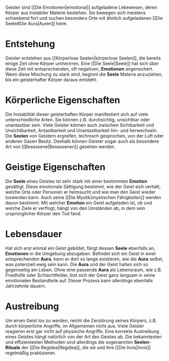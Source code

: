 Geister sind [[Die Emotionen|emotional]] aufgeladene Lebewesen, deren Körper aus instabiler Materie bestehen. Sie bewegen sich meistens schwebend fort und suchen besonders Orte mit ähnlich aufgeladenen [[Die Seele#Die Aura|Auren]] heim.
# Entstehung
Geister entstehen aus [[Körperlose Seelen|körperlose Seelen]], die bereits einige Zeit ohne Körper umherirren. Eine [[Die Seele|Seele]] hat sich über diese Zeit mit entsprechenden, oft negativen, **Emotionen** angereichert. Wenn diese Mischung zu stark wird, beginnt die **Seele** Materie anzuziehen, bis ein geisterhafter Körper daraus entsteht.
# Körperliche Eigenschaften
Die Instabilität dieser geisterhaften Körper manifestiert sich auf viele unterschiedliche Arten. Sie können z.B. durchsichtig, unsichtbar oder unantastbar sein. Viele Geister können auch zwischen Sichtbarkeit und Unsichtbarkeit, Antastbarkeit und Unantastbarkeit hin- und herwechseln.
Die **Seelen** von Geistern ergreifen, technisch gesprochen, von der Luft oder anderen Gasen Besitz. Deshalb können Geister sogar auch als besondere Art von [[Besessene|Besessenen]] gesehen werden.
# Geistige Eigenschaften
Die **Seele** eines Geistes ist sehr stark mit einer bestimmten **Emotion** gesättigt. Diese emotionale Sättigung bestimmt, wie der Geist sich verhält, welche Orte oder Personen er heimsucht und wie man den Geist wieder loswerden kann. Auch seine [[Die Mystik|mystischen Fähigkeiten]] werden davon bestimmt.
Mit welcher **Emotion** ein Geist aufgeladen ist, ob und welche Ziele er verflogt, hängt von den Umständen ab, in dem sein ursprünglicher Körper den Tod fand.
# Lebensdauer
Hat sich erst einmal ein Geist gebildet, fängt dessen **Seele** ebenfalls an, **Emotionen** in die Umgebung abzugeben. Befindet sich ein Geist in einer entsprechenden **Aura**, kann er dort so lange existieren, wie die **Aura** selbst, was potenziell ewig sein kann. Die **Aura** und der Geist halten sich so gegenseitig am Leben.
Ohne eine passende **Aura** als Lebensraum, wie z.B. Friedhöfe oder Schlachtfelder, löst sich der Geist ganz langsam in seine emotionalen Bestandteile auf. Dieser Prozess kann allerdings ebenfalls Jahrzehnte dauern.
# Austreibung
Um einen Geist los zu werden, reicht die Zerstörung seines Körpers, z.B. durch körperliche Angriffe, im Allgemeinen nicht aus. Viele Geister reagieren erst gar nicht auf physische Angriffe. Eine korrekte Austreibung eines Geistes hängt natürlich von der Art des Geistes ab. Die bekanntesten und effizientesten Methoden sind allerdings die sogenannten **Seelen-Rituale** der [[Die Regidea|Regidea]], die sie und ihre [[Die Invis|Invis]] regelmäßig praktizieren.
